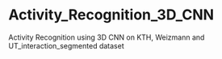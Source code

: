 # Activity_Recognition_3D_CNN
Activity Recognition using 3D CNN on KTH, Weizmann and UT_interaction_segmented dataset

